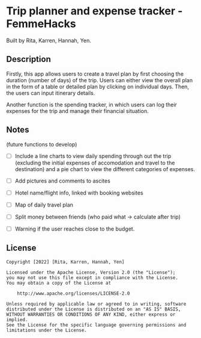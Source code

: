 # Trip planner and expense tracker - FemmeHacks
Built by Rita, Karren, Hannah, Yen.


## Description
Firstly, this app allows users to create a travel plan by first choosing the duration (number of days) of the trip. Users can either view the overall plan 
in the form of a table or detailed plan by clicking on individual days. Then, the users can input itinerary details. 

Another function is the spending tracker, in which users can log their expenses for the trip and manage their financial situation. 


## Notes
(future functions to develop)
* [ ] Include a line charts to view daily spending through out the trip (excluding the initial expenses of accomodation and travel to the destination) 
and a pie chart to view the different categories of expenses.
* [ ] Add pictures and comments to ascites 
* [ ] Hotel name/flight info, linked with booking websites
* [ ] Map of daily travel plan
* [ ] Split money between friends (who paid what -> calculate after trip)
* [ ] Warning if the user reaches close to the budget.


## License

    Copyright [2022] [Rita, Karren, Hannah, Yen]

    Licensed under the Apache License, Version 2.0 (the "License");
    you may not use this file except in compliance with the License.
    You may obtain a copy of the License at

        http://www.apache.org/licenses/LICENSE-2.0

    Unless required by applicable law or agreed to in writing, software
    distributed under the License is distributed on an "AS IS" BASIS,
    WITHOUT WARRANTIES OR CONDITIONS OF ANY KIND, either express or implied.
    See the License for the specific language governing permissions and
    limitations under the License.
